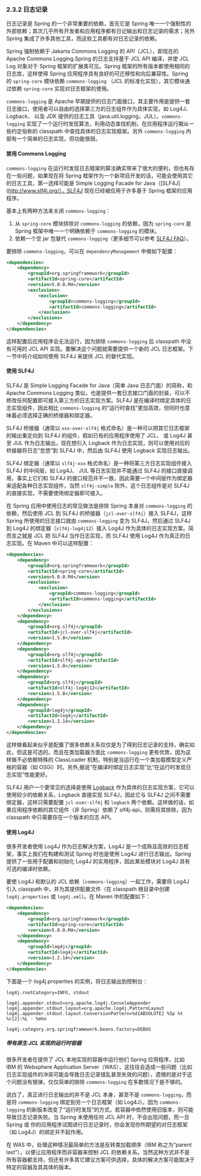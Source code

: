 ### 2.3.2 日志记录

日志记录是 Spring 的一个非常重要的依赖，首先它是 Spring 唯一一个强制性的外部依赖；其次几乎所有开发者和应用程序都有日记输出和日志记录的需求；另外 Spring 集成了许多其他工具，而这些工具都有对日志记录的依赖。

Spring 强制依赖于 Jakarta Commons Logging 的 API（JCL），即现在的 Apache Commons Logging.Spring 的日志支持基于 JCL API 编译，并使 JCL Log 对象对于 Spring 框架的扩展类可见。Spring 框架的所有版本都使用相同的日志库，这样使得 Spring 应用程序具有良好的可迁移性和向后兼容性。Spring 的 `spring-core` 模块依赖 `commons-logging` （JCL 的标准化实现），其它模块通过依赖 `spring-core` 实现对日志框架的使用。

`commons-logging` 是 Apache 早期提供的日志门面接口，其主要作用是提供一套日志接口，使用者可以自由的选择第三方的日志组件作为具体实现，如 Log4J、 Logback、 以及 JDK 提供的日志工具（java.util.logging，JUL）。`commons-logging` 实现了一个运行时发现算法，利用动态查找机制，在应用程序运行期从一些约定俗称的 classpath 中查找具体的日志实现框架。另外 `commons-logging` 内部有一个简单的日志实现，但功能很弱。

#### 禁用 Commons Logging

`commons-logging` 在运行时发现日志框架的算法确实带来了很大的便利，但也有存在一些问题，如果现在将 Spring 框架作为一个新项目开发的话，可能会使用其它的日志工具，第一选择可能是 Simple Logging Facade for Java（[SLF4J](http://www.slf4j.org/），SLF4J 现在已经被应用于许多基于 Spring 框架的应用程序。

基本上有两种方法来关闭 `commons-logging`：

1. 从 `spring-core` 模块排除对 `commons-logging` 的依赖，因为 `spring-core` 是 Spring 框架中唯一一个明确依赖于 `commons-logging` 的模块。
2. 依赖一个空 jar 包替代 `commons-logging`（更多细节可以参考 [SLF4J FAQ](http://slf4j.org/faq.html#excludingJCL)）。

要排除 `commons-logging`，可以在 `dependencyManagement` 中做如下配置：

```xml
<dependencies>
	<dependency>
		<groupId>org.springframework</groupId>
		<artifactId>spring-core</artifactId>
		<version>5.0.0.M4</version>
		<exclusions>
			<exclusion>
				<groupId>commons-logging</groupId>
				<artifactId>commons-logging</artifactId>
			</exclusion>
		</exclusions>
	</dependency>
</dependencies>
```

这样配置后应用程序会无法运行，因为排除 `commons-logging` 后 classpath 中没有可用的 JCL API 实现。要解决这个问题就需要提供一个新的 JCL 日志框架。下一节中将介绍如何使用 SLF4J 来提供 JCL 的替代实现。

#### 使用 SLF4J

SLF4J 是 Simple Logging Facade for Java（简单 Java 日志门面）的简称，和 Apache Commons Logging 类似，也是提供一套日志接口门面的封装，可以不修改任何配置即可接入第三方的日志实现方案。SLF4J 是在编译时绑定具体的日志实现组件，因此相比 `commons-logging` 的“运行时查找”更加高效，但同时也意味着必须选择正确的桥接器和绑定器。

SLF4J 桥接器（通常以 `xxx-over-slf4j` 格式命名）是一种可以把其它日志框架的输出重定向到 SLF4J 的组件，假如已有的应用程序使用了 JCL、 或 Log4J 甚至 JUL 作为日志输出，现在想引入 Logback 作为日志实现，则可以使用对应的桥接器将日志“忽悠”到 SLF4J 中，然后由 SLF4J 使用 Logback 实现日志输出。

SLF4J 绑定器（通常以 `slf4j-xxx` 格式命名）是一种将第三方日志实现组件接入 SLF4J 的中间层，如 Log4J、 JUL 等日志实现并不能通过 SLF4J 的接口直接调用，事实上它们和 SLF4J 的接口规范并不一致，因此需要一个中间层作为绑定器来适配各种日志实现组件，当然 `slf4j-simple` 除外，这个日志组件是对 SLF4J 的直接实现，不需要使用绑定器即可接入。

在 Spring 应用中使用日志的常见做法是排除 Spring 本身对 `commons-logging` 的依赖，然后使用 JCL 到 SLF4J 的桥接器（`jcl-over-slf4j`）接入 SLF4J，这样 Spring 所使用的日志接口就由 `commons-logging` 变为 SLF4J，然后通过 SLF4J 到 Log4J 的绑定器（`slf4j-log4j12`）接入 Log4J 作为具体的日志实现方案。简而言之就是 JCL 把 SLF4J 当作日志实现，而 SLF4J 使用 Log4J 作为真正的日志实现。在 Maven 中可以这样配置：

```xml
<dependencies>
	<dependency>
		<groupId>org.springframework</groupId>
		<artifactId>spring-core</artifactId>
		<version>5.0.0.M4</version>
		<exclusions>
			<exclusion>
				<groupId>commons-logging</groupId>
				<artifactId>commons-logging</artifactId>
			</exclusion>
		</exclusions>
	</dependency>
	<dependency>
		<groupId>org.slf4j</groupId>
		<artifactId>jcl-over-slf4j</artifactId>
		<version>1.5.8</version>
	</dependency>
	<dependency>
		<groupId>org.slf4j</groupId>
		<artifactId>slf4j-api</artifactId>
		<version>1.5.8</version>
	</dependency>
	<dependency>
		<groupId>org.slf4j</groupId>
		<artifactId>slf4j-log4j12</artifactId>
		<version>1.5.8</version>
	</dependency>
	<dependency>
		<groupId>log4j</groupId>
		<artifactId>log4j</artifactId>
		<version>1.2.14</version>
	</dependency>
</dependencies>
```

这样做看起来似乎是配置了很多依赖关系仅仅是为了得到日志记录的支持，确实如此，但这是可选的。而且在类加载器方面比 `commons-logging` 更有优势，因为这样做不必依赖特殊的 ClassLoader 机制，特别是当运行在一个类加载模型定义严格的容器（如 OSGi）时。另外,据说“在编译时绑定日志实现”比“在运行时发现日志实现”性能更好。

SLF4J 用户一个更常见的选择是使用 [Logback](http://logback.qos.ch/) 作为具体的日志实现方案，它可以使用较少的依赖关系，Logback 直接实现 SLF4J，因此它与 SLF4J 之间不需要绑定器，这样只需要配置 `jcl-over-slf4j` 和 `logback` 两个依赖。这样做的话，如果应用程序依赖的其它组件（非 Spring）依赖了 slf4j-api，则需将其排除，因为 classpath 中只需要存在一个版本的日志 API。

#### 使用 Log4J

很多开发者使用 Log4J 作为日志解决方案，Log4J 是一个成熟且高效的日志框架，事实上我们在构建和测试 Spring 时也是使用 Log4J 进行日志输出。Spring 提供了一些用于配置和初始化 Log4J 的实用程序，因此某些模块对 Log4J 具有可选的编译时依赖。

要使 Log4J 和默认的 JCL 依赖（`commons-logging`）一起工作，需要将 Log4J 引入 classpath 中，并为其提供配置文件（在 classpath 根目录中创建 `log4j.properties` 或 `log4j.xml`）。在 Maven 中的配置如下：

```xml
<dependencies>
	<dependency>
		<groupId>org.springframework</groupId>
		<artifactId>spring-core</artifactId>
		<version>5.0.0.M4</version>
	</dependency>
	<dependency>
		<groupId>log4j</groupId>
		<artifactId>log4j</artifactId>
		<version>1.2.14</version>
	</dependency>
</dependencies>
```

下面是一个 log4j.properties 的实例，将日志输出到控制台：

```
log4j.rootCategory=INFO, stdout

log4j.appender.stdout=org.apache.log4j.ConsoleAppender
log4j.appender.stdout.layout=org.apache.log4j.PatternLayout
log4j.appender.stdout.layout.ConversionPattern=%d{ABSOLUTE} %5p %t %c{2}:%L - %m%n

log4j.category.org.springframework.beans.factory=DEBUG
```

##### 带有原生 JCL 实现的运行时容器

很多开发者在提供了 JCL 本地实现的容器中运行他们 Spring 应用程序，比如 IBM 的 Websphere Application Server（WAS），这往往会造成一些问题（比如日志实现组件的冲突可能会导致日志记录错乱甚至失效的问题），遗憾的是对于这个问题没有银弹，仅仅简单的排除 `commons-logging` 在多数情况下是不够的。

说白了，真正进行日志输出的并不是 JCL 本身，甚至不是 `commons-logging`，而是将 `commons-logging` 绑定到另一个日志框架（如 Log4J）。因为 `commons-logging` 的新版本改变了“运行时发现”的方式，若容器中依然使用旧版本，则可能导致日志记录失败。当 Spring 未使用任何 JCL API 时，不会出现问题，而一旦 Spring 或 你的应用程序试图进行日志记录时，你会发现你所期望的对日志框架（如 Log4J）的绑定并不起作用。

在 WAS 中，处理这种情况最简单的方法是反转类加载顺序（IBM 称之为“parent last”），以便让应用程序而非容器来控制 JCL 的依赖关系。当然这种方式并不是所有容器都支持，但还有许多其它建议方案可供选择，具体的解决方案可能取决于特定的容器及其具体的版本。
